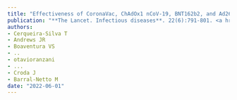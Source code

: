 ```yaml
---
title: "Effectiveness of CoronaVac, ChAdOx1 nCoV-19, BNT162b2, and Ad26.COV2.S among individuals with previous SARS-CoV-2 infection in Brazil: a test-negative, case-control study"
publication: "**The Lancet. Infectious diseases**. 22(6):791-801. <a href='https://doi.org/10.1016/s1473-3099(22)00140-2' target='_blank' rel='noopener noreferrer'>10.1016/s1473-3099(22)00140-2</a>"
authors:
- Cerqueira-Silva T
- Andrews JR
- Boaventura VS
- ..
- otavioranzani
- ...
- Croda J
- Barral-Netto M
date: "2022-06-01"
---
```

